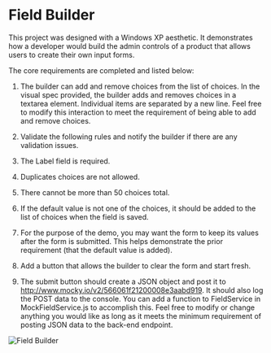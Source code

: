 # Field Builder

This project was designed with a Windows XP aesthetic. It demonstrates how a developer would build the admin controls of a product that allows users to create their own input forms.

The core requirements are completed and listed below:

1. The builder can add and remove choices from the list of choices. In the visual spec provided, the builder adds and removes choices in a textarea element. Individual items are separated by a new line. Feel free to modify this interaction to meet the requirement of being able to add and remove choices.

2. Validate the following rules and notify the builder if there are any validation issues.

3. The Label field is required.

4. Duplicates choices are not allowed.

5. There cannot be more than 50 choices total.

6. If the default value is not one of the choices, it should be added to the list of choices when the field is saved.

7. For the purpose of the demo, you may want the form to keep its values after the form is submitted. This helps demonstrate the prior requirement (that the default value is added).

8. Add a button that allows the builder to clear the form and start fresh.

9. The submit button should create a JSON object and post it to http://www.mocky.io/v2/566061f21200008e3aabd919. It should also log the POST data to the console. You can add a function to FieldService in MockFieldService.js to accomplish this. Feel free to modify or change anything you would like as long as it meets the minimum requirement of posting JSON data to the back-end endpoint.

![Field Builder](https://user-images.githubusercontent.com/81591201/161296516-183fd8fa-010f-4801-b2cc-4e7f410c39e2.jpeg)
